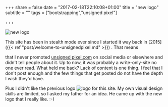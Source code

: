+++
share = false
date = "2017-02-18T22:10:08+01:00"
title = "new logo"
subtitle = ""
tags = ["bootstrapping","unsigned pixel"]

+++
 
![new logo][image-1]

This  site has been in stealth mode ever since I started it way back in [2015]({{\< ref  "post/welcome-to-unsignedpixel.md" \>}}) . That means <!--more-->

 that I never promoted [unsigned pixel.com][1] on social media or elsewhere and didn't tell people about it. Up to now, it was probably a write-only-site no one ever read. 
What held me back? Lack of content is one thing. I feel that I don't post enough and the few things that get posted do not have the depth I wish they'd have. 

Plus I didn't like the previous logo ![logo][image-2] for this site. My own visual design skills are limited, so I asked my father for an idea. He came up with the new logo that I really like. :-)


[1]:	https://unsignedpixel.com

[image-1]:	/images/unsigned_06.svg "new logo"
[image-2]:	/images/old_logo.svg "old logo"